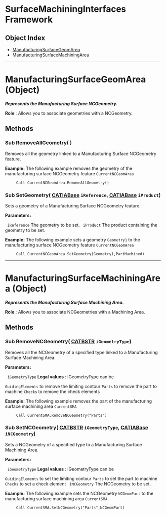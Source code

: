 # SurfaceMachiningInterfaces Framework

## Object Index

  * [ManufacturingSurfaceGeomArea](SurfaceMachiningInterfaces/interface_ManufacturingSurfaceGeomArea_161338.md)
  * [ManufacturingSurfaceMachiningArea](SurfaceMachiningInterfaces/interface_ManufacturingSurfaceMachiningArea_224490.md)

---

# ManufacturingSurfaceGeomArea (Object)

**_Represents the Manufacturing Surface NCGeometry._**

**Role** : Allows you to associate geometries with a NCGeometry.

## Methods

### Sub **RemoveAllGeometry**( )

   Removes all the geometry linked to a Manufacturing Surface NCGeometry feature.

**Example:** The following example removes the geometry of the manufacturing surface NCGeometry feature `CurrentNCGeomArea`

```VBScript
     Call CurrentNCGeomArea.RemoveAllGeometry()

```

### Sub **SetGeometry**( [CATIABase](../System/interface_AnyObject_17321.md)  `iReference`,  [CATIABase](../System/interface_AnyObject_17321.md)  `iProduct`)

   Sets a geometry of a Manufacturing Surface NCGeometry feature.

**Parameters:**

` iReference`      The geometry to be set.
` iProduct`      The product containing the geometry to be set.

**Example:** The following example sets a geometry `Geometry1` to the manufacturing surface NCGeometry feature `CurrentNCGeomArea`

```VBScript
     Call CurrentNCGeomArea.SetGeometry(Geometry1,PartMachined)

```

---

# ManufacturingSurfaceMachiningArea (Object)

**_Represents the Manufacturing Surface Machining Area._**

**Role** : Allows you to associate NCGeometries with a Machining Area.

## Methods

### Sub **RemoveNCGeometry**( [CATBSTR](../System/typedef_CATBSTR_8129.md)  `iGeometryType`)

   Removes all the NCGeometry of a specified type linked to a Manufacturing Surface Machining Area.

**Parameters:**

` iGeometryType`      **Legal values** : iGeometryType can be

`GuidingElements`      to remove the limiting contour `Parts`      to remove the part to machine `Checks`      to remove the check elements

**Example:** The following example removes the part of the manufacturing surface machining area `CurrentSMA`

```VBScript
     Call CurrentSMA.RemoveNCGeometry("Parts")

```

### Sub **SetNCGeometry**( [CATBSTR](../System/typedef_CATBSTR_8129.md)  `iGeometryType`,  [CATIABase](../System/interface_AnyObject_17321.md)  `iNCGeometry`)

   Sets a NCGeometry of a specified type to a Manufacturing Surface Machining Area.

**Parameters:**

` iGeometryType`      **Legal values** : iGeometryType can be

`GuidingElements`      to set the limiting contour `Parts`      to set the part to machine `Checks`      to set a check element
` iNCGeometry`      The NCGeometry to be set.

**Example:** The following example sets the NCGeometry `NCGeomPart` to the manufacturing surface machining area `CurrentSMA`

```VBScript
     Call CurrentSMA.SetNCGeometry("Parts",NCGeomPart)

```